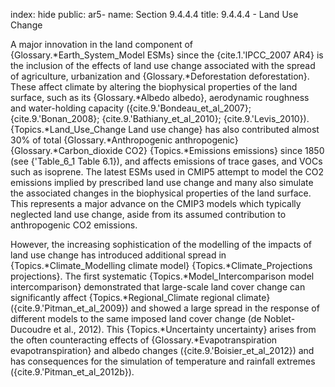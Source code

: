 index: hide
public: ar5-
name: Section 9.4.4.4
title: 9.4.4.4 - Land Use Change

A major innovation in the land component of {Glossary.*Earth_System_Model ESMs} since the {cite.1.'IPCC_2007 AR4} is the inclusion of the effects of land use change associated with the spread of agriculture, urbanization and {Glossary.*Deforestation deforestation}. These affect climate by altering the biophysical properties of the land surface, such as its {Glossary.*Albedo albedo}, aerodynamic roughness and water-holding capacity ({cite.9.'Bondeau_et_al_2007}; {cite.9.'Bonan_2008}; {cite.9.'Bathiany_et_al_2010}; {cite.9.'Levis_2010}). {Topics.*Land_Use_Change Land use change} has also contributed almost 30% of total {Glossary.*Anthropogenic anthropogenic} {Glossary.*Carbon_dioxide CO2} {Topics.*Emissions emissions} since 1850 (see {'Table_6_1 Table 6.1}), and affects emissions of trace gases, and VOCs such as isoprene. The latest ESMs used in CMIP5 attempt to model the CO2 emissions implied by prescribed land use change and many also simulate the associated changes in the biophysical properties of the land surface. This represents a major advance on the CMIP3 models which typically neglected land use change, aside from its assumed contribution to anthropogenic CO2 emissions.

However, the increasing sophistication of the modelling of the impacts of land use change has introduced additional spread in {Topics.*Climate_Modelling climate model} {Topics.*Climate_Projections projections}. The first systematic {Topics.*Model_Intercomparison model intercomparison} demonstrated that large-scale land cover change can significantly affect {Topics.*Regional_Climate regional climate} ({cite.9.'Pitman_et_al_2009}) and showed a large spread in the response of different models to the same imposed land cover change (de Noblet-Ducoudre et al., 2012). This {Topics.*Uncertainty uncertainty} arises from the often counteracting effects of {Glossary.*Evapotranspiration evapotranspiration} and albedo changes ({cite.9.'Boisier_et_al_2012}) and has consequences for the simulation of temperature and rainfall extremes ({cite.9.'Pitman_et_al_2012b}).
